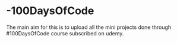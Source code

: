 # -100DaysOfCode
The main aim for this is to upload all the mini projects done through #100DaysOfCode course subscribed on udemy. 
